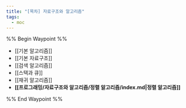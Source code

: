 ```yaml
---
title: "[목차] 자료구조와 알고리즘"
tags:
  - moc
---
```

%% Begin Waypoint %%
- [[기본 알고리즘]]
- [[기본 자료구조]]
- [[검색 알고리즘]]
- [[스택과 큐]]
- [[재귀 알고리즘]]
- **[[프로그래밍/자료구조와 알고리즘/정렬 알고리즘/index.md|정렬 알고리즘]]**

%% End Waypoint %%